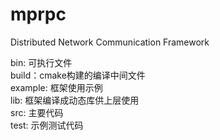 # mprpc
Distributed Network Communication Framework  

bin: 可执行文件  
build：cmake构建的编译中间文件  
example: 框架使用示例  
lib: 框架编译成动态库供上层使用  
src: 主要代码   
test: 示例测试代码  
